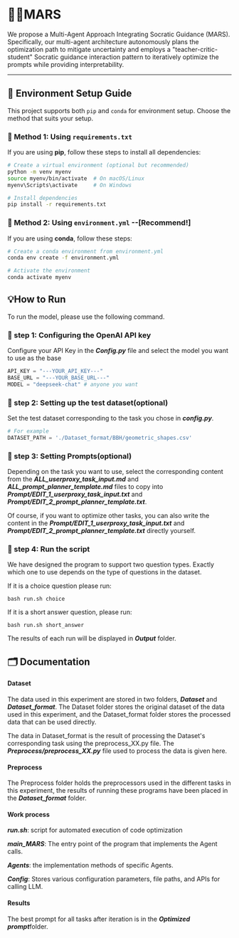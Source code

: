 # 🧝‍♀️MARS

We propose a Multi-Agent Approach Integrating Socratic Guidance (MARS). Specifically, our multi-agent architecture autonomously plans the optimization path to mitigate uncertainty and employs a "teacher-critic-student" Socratic guidance interaction pattern to iteratively optimize the prompts while providing interpretability. 

----------------------------------------------


## 📌 Environment Setup Guide

This project supports both `pip` and `conda` for environment setup. Choose the method that suits your setup.

### 🔹 Method 1: Using `requirements.txt` 

If you are using **pip**, follow these steps to install all dependencies:

```bash
# Create a virtual environment (optional but recommended)
python -m venv myenv
source myenv/bin/activate  # On macOS/Linux
myenv\Scripts\activate     # On Windows

# Install dependencies
pip install -r requirements.txt
```

### 🔹 Method 2: Using `environment.yml` --[Recommend!]

If you are using **conda**, follow these steps:

```bash
# Create a conda environment from environment.yml
conda env create -f environment.yml

# Activate the environment
conda activate myenv
```



## 💡How to Run 

To run the model, please use the following command.

### 🔹 step 1: Configuring the OpenAI API key

Configure your API Key in the ***Config.py*** file and select the model you want to use as the base

```python
API_KEY = "---YOUR_API_KEY---"
BASE_URL = "---YOUR_BASE_URL---"
MODEL = "deepseek-chat" # anyone you want
```



### 🔹 step 2: Setting up the test dataset(optional)

Set the test dataset corresponding to the task you chose in ***config.py***.

```python
# For example
DATASET_PATH = './Dataset_format/BBH/geometric_shapes.csv'
```



### 🔹 step 3: Setting Prompts(optional)

Depending on the task you want to use, select the corresponding content from the ***ALL_userproxy_task_input.md*** and ***ALL_prompt_planner_template.md*** files to copy into ***Prompt/EDIT_1_userproxy_task_input.txt*** and ***Prompt/EDIT_2_prompt_planner_template.txt***.

Of course, if you want to optimize other tasks, you can also write the content in the ***Prompt/EDIT_1_userproxy_task_input.txt*** and ***Prompt/EDIT_2_prompt_planner_template.txt*** directly yourself.



### 🔹 step 4: Run the script

We have designed the program to support two question types. Exactly which one to use depends on the type of questions in the dataset.

If it is a choice question please run:

```
bash run.sh choice
```

If it is a short answer question, please run:

```
bash run.sh short_answer
```

The results of each run will be displayed in ***Output*** folder.

## 🗂️ Documentation

#### Dataset 

The data used in this experiment are stored in two folders, ***Dataset*** and ***Dataset_format***. The Dataset folder stores the original dataset of the data used in this experiment, and the Dataset_format folder stores the processed data that can be used directly.

The data in Dataset_format is the result of processing the Dataset's corresponding task using the preprocess_XX.py file. The ***Preprocess/preprocess_XX.py*** file used to process the data is given here.

#### Preprocess
The Preprocess folder holds the preprocessors used in the different tasks in this experiment, the results of running these programs have been placed in the ***Dataset_format*** folder.

#### Work process

***run.sh***: script for automated execution of code optimization

***main_MARS***: The entry point of the program that implements the Agent calls.

***Agents***: the implementation methods of specific Agents.

***Config***: Stores various configuration parameters, file paths, and APIs for calling LLM.



#### Results

The best prompt for all tasks after iteration is in the ***Optimized prompt***folder.